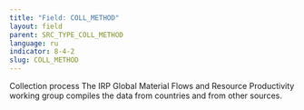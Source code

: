 ```yaml
---
title: "Field: COLL_METHOD"
layout: field
parent: SRC_TYPE_COLL_METHOD
language: ru
indicator: 8-4-2
slug: COLL_METHOD
---
```

Collection process
The IRP Global Material Flows and Resource Productivity working group compiles the data from countries and from other sources.